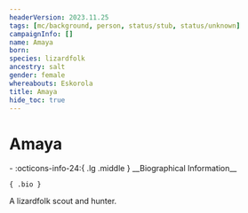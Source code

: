 ```yaml
---
headerVersion: 2023.11.25
tags: [mc/background, person, status/stub, status/unknown]
campaignInfo: []
name: Amaya
born:
species: lizardfolk
ancestry: salt
gender: female
whereabouts: Eskorola
title: Amaya
hide_toc: true
---
```

# Amaya
<div class="grid cards ext-narrow-margin ext-one-column" markdown>
- :octicons-info-24:{ .lg .middle } __Biographical Information__

    { .bio }

</div>


A lizardfolk scout and hunter.